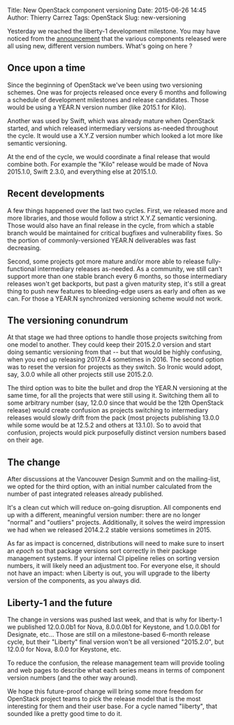 Title: New OpenStack component versioning
Date: 2015-06-26 14:45
Author: Thierry Carrez
Tags: OpenStack
Slug: new-versioning


Yesterday we reached the liberty-1 development milestone. You may have noticed
from the [announcement](http://lists.openstack.org/pipermail/openstack-announce/2015-June/000391.html)
that the various components released were all using new, different version
numbers. What's going on here ?

## Once upon a time

Since the beginning of OpenStack we've been using two versioning schemes.
One was for projects released once every 6 months and following a schedule
of development milestones and release candidates. Those would be using
a YEAR.N version number (like 2015.1 for Kilo).

Another was used by Swift, which was already mature when OpenStack started,
and which released intermediary versions as-needed throughout the cycle. It
would use a X.Y.Z version number which looked a lot more like semantic
versioning.

At the end of the cycle, we would coordinate a final release that would
combine both. For example the "Kilo" release would be made of Nova 2015.1.0,
Swift 2.3.0, and everything else at 2015.1.0.

## Recent developments

A few things happened over the last two cycles. First, we released more and
more libraries, and those would follow a strict X.Y.Z semantic versioning.
Those would also have an final release in the cycle, from which a stable
branch would be maintained for critical bugfixes and vulnerability fixes. So
the portion of commonly-versioned YEAR.N deliverables was fast decreasing.

Second, some projects got more mature and/or more able to release
fully-functional intermediary releases as-needed. As a community, we still
can't support more than one stable branch every 6 months, so those intermediary
releases won't get backports, but past a given maturity step, it's still a
great thing to push new features to bleeding-edge users as early and often as
we can. For those a YEAR.N synchronized versioning scheme would not work.

## The versioning conundrum

At that stage we had three options to handle those projects switching from
one model to another. They could keep their 2015.2.0 version and start doing
semantic versioning from that -- but that would be highly confusing, when you
end up releasing 2017.9.4 sometimes in 2016. The second option was to reset
the version for projects as they switch. So Ironic would adopt, say, 3.0.0
while all other projects still use 2015.2.0.

The third option was to bite the bullet and drop the YEAR.N versioning at the
same time, for all the projects that were still using it. Switching
them all to some arbitrary number (say, 12.0.0 since that would be the 12th
OpenStack release) would create confusion as projects switching to
intermediary releases would slowly drift from the pack (most projects
publishing 13.0.0 while some would be at 12.5.2 and others at 13.1.0).
So to avoid that confusion, projects would pick purposefully distinct version
numbers based on their age.

## The change

After discussions at the Vancouver Design Summit and on the mailing-list,
we opted for the third option, with an initial number calculated from the
number of past integrated releases already published.

It's a clean cut which will reduce on-going disruption. All components end
up with a different, meaningful version number: there are no longer "normal"
and "outliers" projects. Additionally, it solves the weird impression we had
when we released 2014.2.2 stable versions sometimes in 2015.

As far as impact is concerned, distributions will need to make sure to insert
an *epoch* so that package versions sort correctly in their package management
systems. If your internal CI pipeline relies on sorting version numbers, it
will likely need an adjustment too. For everyone else, it should not have an
impact: when Liberty is out, you will upgrade to the liberty version of the
components, as you always did.

## Liberty-1 and the future

The change in versions was pushed last week, and that is why for liberty-1 we
published 12.0.0.0b1 for Nova, 8.0.0.0b1 for Keystone, and 1.0.0.0b1 for
Designate, etc... Those are still on a milestone-based 6-month release cycle,
but their "Liberty" final version won't be all versioned "2015.2.0", but 12.0.0
for Nova, 8.0.0 for Keystone, etc.

To reduce the confusion, the release management team will provide tooling and
web pages to describe what each series means in terms of component version
numbers (and the other way around).

We hope this future-proof change will bring some more freedom for OpenStack
project teams to pick the release model that is the most interesting for them
and their user base. For a cycle named "liberty", that sounded like a pretty
good time to do it.
